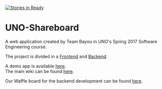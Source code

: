 [![Stories in Ready](https://badge.waffle.io/team-bayou/UNO-Shareboard.png?label=ready&title=Ready)](https://waffle.io/team-bayou/UNO-Shareboard)
# UNO-Shareboard
A web application created by Team Bayou in UNO's Spring 2017 Software Engineering course.

The project is divided in a [Frontend](https://github.com/team-bayou/UNO-Shareboard-WebApp) and [Backend](https://github.com/team-bayou/UNO-Shareboard).

A demo app is available [here](https://uno-shareboard-webapp-staging.herokuapp.com/).  
The main wiki can be found [here](https://github.com/team-bayou/UNO-Shareboard/wiki).

Our Waffle board for the backend development can be found [here](https://waffle.io/team-bayou/UNO-Shareboard).
